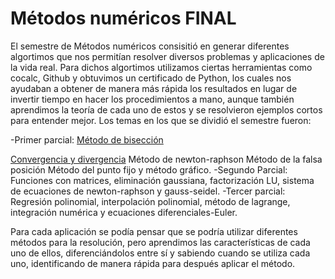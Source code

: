 # Métodos numéricos FINAL
El semestre de Métodos numéricos consisitió en generar diferentes algortimos que nos permitían resolver diversos problemas y aplicaciones de la vida real.
Para dichos algortimos utilizamos ciertas herramientas como cocalc, Github y obtuvimos un certificado de Python, los cuales nos ayudaban a obtener de manera más rápida los resultados en lugar de invertir tiempo en hacer los procedimientos a mano, aunque también aprendimos la teoría de cada uno de estos y se resolvieron ejemplos cortos para entender mejor. Los temas en los que se dividió el semestre fueron:

-Primer parcial: 
[Método de bisección](https://github.com/Dafnegomezn/MetodosnumericosFINAL/tree/master/Primer%20Parcial/Convergencia)

[Convergencia y divergencia]()
Método de newton-raphson
Método de la falsa posición
Método del punto fijo y método gráfico.
-Segundo Parcial: Funciones con matrices, eliminación gaussiana, factorización LU, sistema de ecuaciones de newton-raphson y gauss-seidel.
-Tercer parcial: Regresión polinomial, interpolación polinomial, método de lagrange, integración numérica y ecuaciones diferenciales-Euler.

Para cada aplicación se podía pensar que se podría utilizar diferentes métodos para la resolución, pero aprendimos las características de cada uno de ellos, diferenciándolos entre sí y sabiendo cuando se utiliza cada uno, identificando de manera rápida para después aplicar el método. 



